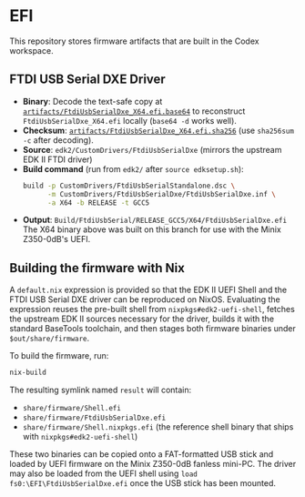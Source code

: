 # EFI

This repository stores firmware artifacts that are built in the Codex workspace.

## FTDI USB Serial DXE Driver

* **Binary**: Decode the text-safe copy at
  [`artifacts/FtdiUsbSerialDxe_X64.efi.base64`](artifacts/FtdiUsbSerialDxe_X64.efi.base64)
  to reconstruct `FtdiUsbSerialDxe_X64.efi` locally (`base64 -d` works well).
* **Checksum**: [`artifacts/FtdiUsbSerialDxe_X64.efi.sha256`](artifacts/FtdiUsbSerialDxe_X64.efi.sha256)
  (use `sha256sum -c` after decoding).
* **Source**: `edk2/CustomDrivers/FtdiUsbSerialDxe` (mirrors the upstream EDK II FTDI driver)
* **Build command** (run from `edk2/` after `source edksetup.sh`):
  ```bash
  build -p CustomDrivers/FtdiUsbSerialStandalone.dsc \
        -m CustomDrivers/FtdiUsbSerialDxe/FtdiUsbSerialDxe.inf \
        -a X64 -b RELEASE -t GCC5
  ```
* **Output**: `Build/FtdiUsbSerial/RELEASE_GCC5/X64/FtdiUsbSerialDxe.efi`
The X64 binary above was built on this branch for use with the Minix Z350-0dB's UEFI.

## Building the firmware with Nix

A `default.nix` expression is provided so that the EDK II UEFI Shell and the
FTDI USB Serial DXE driver can be reproduced on NixOS. Evaluating the
expression reuses the pre-built shell from `nixpkgs#edk2-uefi-shell`, fetches
the upstream EDK II sources necessary for the driver, builds it with the
standard BaseTools toolchain, and then stages both firmware binaries under
`$out/share/firmware`.

To build the firmware, run:

```bash
nix-build
```

The resulting symlink named `result` will contain:

* `share/firmware/Shell.efi`
* `share/firmware/FtdiUsbSerialDxe.efi`
* `share/firmware/Shell.nixpkgs.efi` (the reference shell binary that ships with
  `nixpkgs#edk2-uefi-shell`)

These two binaries can be copied onto a FAT-formatted USB stick and loaded by
UEFI firmware on the Minix Z350-0dB fanless mini-PC. The driver may also be
loaded from the UEFI shell using `load fs0:\EFI\FtdiUsbSerialDxe.efi` once the
USB stick has been mounted.
